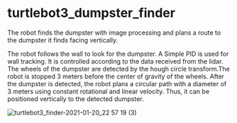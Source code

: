 # turtlebot3_dumpster_finder
 The robot finds the dumpster with image processing and plans a route to the dumpster it finds facing vertically.
 
 The robot follows the wall to look for the dumpster. A Simple PID is used for wall tracking. It is controlled according to the data received from the lidar.
 The wheels of the dumpster are detected by the hough circle transform.The robot is stopped 3 meters before the center of gravity of the wheels.
 After the dumpster is detected, the robot plans a circular path with a diameter of 3 meters using constant rotational and linear velocity. Thus, it can be positioned vertically to the detected dumpster.
 
 ![turtlebot3_finder-2021-01-20_22 57 19 (3)](https://user-images.githubusercontent.com/52819477/132414005-28af6ea6-d477-462d-b3eb-91cdc47f4a7f.gif)
